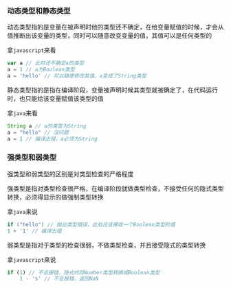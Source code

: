 ### 动态类型和静态类型

动态类型指的是变量在被声明时他的类型还不确定，在给变量赋值的时候，才会从值推断出该变量的类型，同时可以随意改变变量的值，其值可以是任何类型的

拿`javascript`来看

```javascript
var a // 此时还不确定a的类型
a = 1 // a为Boolean类型
a = 'hello' // 可以随便修改其值，a变成了String类型
```

静态类型指的是指在编译阶段，变量被声明时候其类型就被确定了，在代码运行时，也只能给该变量赋值该类型的值

拿`java`来看

```java
String a // a的类型为String
a = "hello" // 没问题
a = 1 // 编译出错，a必须为String
```

### 强类型和弱类型

强类型和弱类型的区别是对类型检查的严格程度

强类型是指对类型检查很严格，在编译阶段就做类型检查，不接受任何的隐式类型转换，必须得显示的做强制类型转换

拿`java`来说

```java
if ("hello") // 抛出类型错误，此处应该接收一个Boolean类型的值
1 + '1' // 编译出错
```

弱类型是指对于类型的检查很弱，不做类型检查，并且接受隐式的类型转换

拿`javascript`来说

```javascript
if (1) // 不会报错，隐式的将Number类型转换成Boolean类型
    1 - 's' // 不会报错，返回NaN
```



